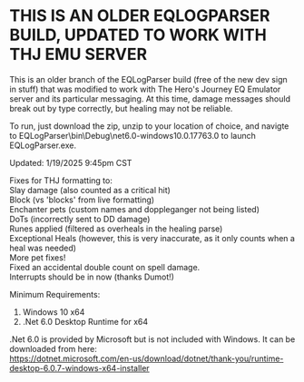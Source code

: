 # THIS IS AN OLDER EQLOGPARSER BUILD, UPDATED TO WORK WITH THJ EMU SERVER

This is an older branch of the EQLogParser build (free of the new dev sign in stuff) that was modified to work with The Hero's Journey EQ Emulator server and its particular messaging. At this time, damage messages should break out by type correctly, but healing may not be reliable.

To run, just download the zip, unzip to your location of choice, and navigte to EQLogParser\bin\Debug\net6.0-windows10.0.17763.0 to launch EQLogParser.exe.

Updated: 1/19/2025 9:45pm CST<BR>

Fixes for THJ formatting to:<BR>
Slay damage (also counted as a critical hit)<BR>
Block (vs 'blocks' from live formatting)<BR>
Enchanter pets (custom names and doppleganger not being listed)<BR>
DoTs (incorrectly sent to DD damage)<BR>
Runes applied (filtered as overheals in the healing parse)<BR>
Exceptional Heals (however, this is very inaccurate, as it only counts when a heal was needed)<BR>
More pet fixes!<BR>
Fixed an accidental double count on spell damage.<BR>
Interrupts should be in now (thanks Dumot!)<BR>


Minimum Requirements:
1. Windows 10 x64
2. .Net 6.0 Desktop Runtime for x64

.Net 6.0 is provided by Microsoft but is not included with Windows. It can be downloaded from here:</br>
https://dotnet.microsoft.com/en-us/download/dotnet/thank-you/runtime-desktop-6.0.7-windows-x64-installer
